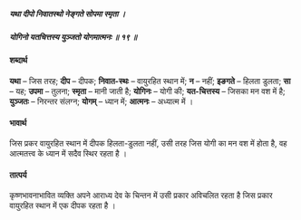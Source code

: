 ##### यथा दीपो निवातस्थो नेङ्गते सोपमा स्मृता ।
##### योगिनो यतचित्तस्य युञ्जतो योगमात्मनः ॥ १९ ॥

#### शब्दार्थ

**यथा** – जिस तरह; **दीप** – दीपक; **निवात-स्थः** – वायुरहित स्थान में; **न** – नहीं; **इङगते** – हिलता डुलता; **सा** – यह; **उपमा** – तुलना; **स्मृता** – मानी जाती है; **योगिनः** – योगी की; **यत-चित्तस्य** – जिसका मन वश में है; **युञ्जतः** – निरन्तर संलग्न; **योगम्** – ध्यान में; **आत्मनः** – अध्यात्म में ।

#### भावार्थ

जिस प्रकर वायुरहित स्थान में दीपक हिलता-डुलता नहीं, उसी तरह जिस योगी का मन वश में होता है, वह आत्मतत्त्व के ध्यान में सदैव स्थिर रहता है ।

#### तात्पर्य

कृष्णभावनाभावित व्यक्ति अपने आराध्य देव के चिन्तन में उसी प्रकार अविचलित रहता है जिस प्रकार वायुरहित स्थान में एक दीपक रहता है ।